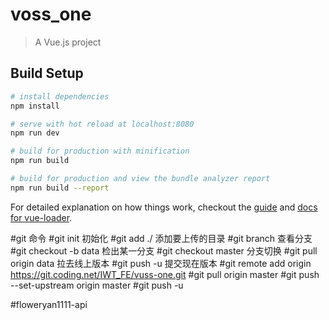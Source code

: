 # voss_one

> A Vue.js project

## Build Setup

``` bash
# install dependencies
npm install

# serve with hot reload at localhost:8080
npm run dev

# build for production with minification
npm run build

# build for production and view the bundle analyzer report
npm run build --report
```

For detailed explanation on how things work, checkout the [guide](http://vuejs-templates.github.io/webpack/) and [docs for vue-loader](http://vuejs.github.io/vue-loader).

#git 命令
#git init 初始化
#git add ./ 添加要上传的目录
#git branch 查看分支
#git checkout -b data 检出某一分支
#git checkout master 分支切换
#git pull origin data 拉去线上版本
#git push -u 提交现在版本
#git remote add origin https://git.coding.net/IWT_FE/vuss-one.git
#git pull origin master
#git push --set-upstream origin master
#git push -u

#floweryan1111-api
